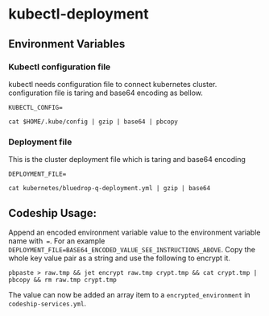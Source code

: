 # kubectl-deployment

## Environment Variables

### Kubectl configuration file

kubectl needs configuration file to connect kubernetes cluster. configuration file is taring and base64 encoding as bellow.

`KUBECTL_CONFIG=`

```
cat $HOME/.kube/config | gzip | base64 | pbcopy
```

### Deployment file

This is the cluster deployment file which is taring and base64 encoding 

`DEPLOYMENT_FILE=`

```
cat kubernetes/bluedrop-q-deployment.yml | gzip | base64
```

## Codeship Usage:

Append an encoded environment variable value to the environment variable name with` =`. For an example `DEPLOYMENT_FILE=BASE64_ENCODED_VALUE_SEE_INSTRUCTIONS_ABOVE`. Copy the whole key value pair as a string and use the following to encrypt it.

```
pbpaste > raw.tmp && jet encrypt raw.tmp crypt.tmp && cat crypt.tmp | pbcopy && rm raw.tmp crypt.tmp
```

The value can now be added an array item to a `encrypted_environment` in `codeship-services.yml`.
